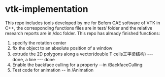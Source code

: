 # vtk-implementation
This repo includes tools developed by me for Befem CAE software of VTK in C++, the corresponding functions files are in test/ folder and the relative research reports are in /doc folder.
This repo has already finished functions:
1. specify the rotation center
2. fix the object to an absolute position of a window
3. extrude the 2D polygons along a vector(double T cells工字梁结构) --- done, a line --- done
4. Enable the backface culling for a property --in /BackfaceCulling
5. Test code for animation -- in /Animation
